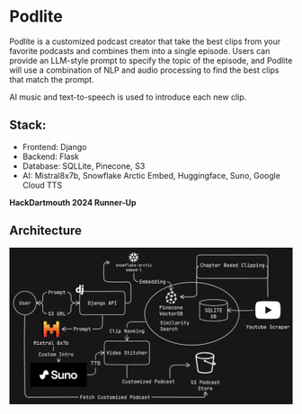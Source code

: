 # Podlite 

Podlite is a customized podcast creator that take the best clips from your favorite podcasts and combines them into a single episode. Users can provide an LLM-style prompt to specify the topic of the episode, and Podlite will use a combination of NLP and audio processing to find the best clips that match the prompt. 

AI music and text-to-speech is used to introduce each new clip. 

## Stack:
- Frontend: Django 
- Backend: Flask
- Database: SQLLite, Pinecone, S3
- AI: Mistral8x7b, Snowflake Arctic Embed, Huggingface, Suno, Google Cloud TTS

**HackDartmouth 2024 Runner-Up**

## Architecture
![Architecture](architecture.png)
